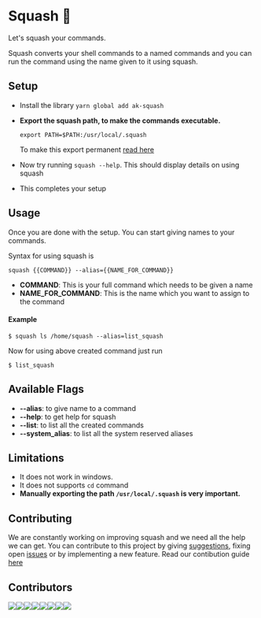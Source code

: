 # Squash :tada:

Let's squash your commands.

Squash converts your shell commands to a named commands and you can run the command using the name given to it using squash.

## Setup

- Install the library
    `yarn global add ak-squash`
- **Export the squash path, to make the commands executable.**
    
    `export PATH=$PATH:/usr/local/.squash`
    
    To make this export permanent [read here](https://askubuntu.com/a/500794/579860)
- Now try running `squash --help`. This should display details on using squash
- This completes your setup

## Usage

Once you are done with the setup. You can start giving names to your commands.

Syntax for using squash is

`squash {{COMMAND}} --alias={{NAME_FOR_COMMAND}}`

- **COMMAND**: This is your full command which needs to be given a name
- **NAME_FOR_COMMAND**: This is the name which you want to assign to the command

#### Example

```
$ squash ls /home/squash --alias=list_squash
```

Now for using above created command just run
```
$ list_squash
```

## Available Flags

- **--alias**: to give name to a command
- **--help**: to get help for squash
- **--list**: to list all the created commands
- **--system_alias**: to list all the system reserved aliases

## Limitations

- It does not work in windows.
- It does not supports `cd` command
- **Manually exporting the path `/usr/local/.squash` is very important.**

## Contributing

We are constantly working on improving squash and we need all the help we can get.
You can contribute to this project by giving [suggestions](https://github.com/arshadkazmi42/squash/issues/new), fixing open [issues](https://github.com/arshadkazmi42/squash/issues) or by implementing a new feature.
Read our contibution guide [here](CONTRIBUTING.md)

## Contributors
[![](https://sourcerer.io/fame/arshadkazmi42/arshadkazmi42/squash/images/0)](https://sourcerer.io/fame/arshadkazmi42/arshadkazmi42/squash/links/0)[![](https://sourcerer.io/fame/arshadkazmi42/arshadkazmi42/squash/images/1)](https://sourcerer.io/fame/arshadkazmi42/arshadkazmi42/squash/links/1)[![](https://sourcerer.io/fame/arshadkazmi42/arshadkazmi42/squash/images/2)](https://sourcerer.io/fame/arshadkazmi42/arshadkazmi42/squash/links/2)[![](https://sourcerer.io/fame/arshadkazmi42/arshadkazmi42/squash/images/3)](https://sourcerer.io/fame/arshadkazmi42/arshadkazmi42/squash/links/3)[![](https://sourcerer.io/fame/arshadkazmi42/arshadkazmi42/squash/images/4)](https://sourcerer.io/fame/arshadkazmi42/arshadkazmi42/squash/links/4)[![](https://sourcerer.io/fame/arshadkazmi42/arshadkazmi42/squash/images/5)](https://sourcerer.io/fame/arshadkazmi42/arshadkazmi42/squash/links/5)[![](https://sourcerer.io/fame/arshadkazmi42/arshadkazmi42/squash/images/6)](https://sourcerer.io/fame/arshadkazmi42/arshadkazmi42/squash/links/6)[![](https://sourcerer.io/fame/arshadkazmi42/arshadkazmi42/squash/images/7)](https://sourcerer.io/fame/arshadkazmi42/arshadkazmi42/squash/links/7)
